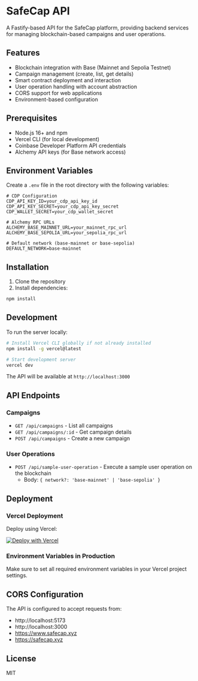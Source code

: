 # SafeCap API

A Fastify-based API for the SafeCap platform, providing backend services for managing blockchain-based campaigns and user operations.

## Features

- Blockchain integration with Base (Mainnet and Sepolia Testnet)
- Campaign management (create, list, get details)
- Smart contract deployment and interaction
- User operation handling with account abstraction
- CORS support for web applications
- Environment-based configuration

## Prerequisites

- Node.js 16+ and npm
- Vercel CLI (for local development)
- Coinbase Developer Platform API credentials
- Alchemy API keys (for Base network access)

## Environment Variables

Create a `.env` file in the root directory with the following variables:

```
# CDP Configuration
CDP_API_KEY_ID=your_cdp_api_key_id
CDP_API_KEY_SECRET=your_cdp_api_key_secret
CDP_WALLET_SECRET=your_cdp_wallet_secret

# Alchemy RPC URLs
ALCHEMY_BASE_MAINNET_URL=your_mainnet_rpc_url
ALCHEMY_BASE_SEPOLIA_URL=your_sepolia_rpc_url

# Default network (base-mainnet or base-sepolia)
DEFAULT_NETWORK=base-mainnet
```

## Installation

1. Clone the repository
2. Install dependencies:

```bash
npm install
```

## Development

To run the server locally:

```bash
# Install Vercel CLI globally if not already installed
npm install -g vercel@latest

# Start development server
vercel dev
```

The API will be available at `http://localhost:3000`

## API Endpoints

### Campaigns

- `GET /api/campaigns` - List all campaigns
- `GET /api/campaigns/:id` - Get campaign details
- `POST /api/campaigns` - Create a new campaign

### User Operations

- `POST /api/sample-user-operation` - Execute a sample user operation on the blockchain
  - Body: `{ network?: 'base-mainnet' | 'base-sepolia' }`

## Deployment

### Vercel Deployment

Deploy using Vercel:

[![Deploy with Vercel](https://vercel.com/button)](https://vercel.com/new/clone?repository-url=YOUR_REPOSITORY_URL&project-name=safecap-api&repository-name=safecap-api)

### Environment Variables in Production

Make sure to set all required environment variables in your Vercel project settings.

## CORS Configuration

The API is configured to accept requests from:
- http://localhost:5173
- http://localhost:3000
- https://www.safecap.xyz
- https://safecap.xyz

## License

MIT

